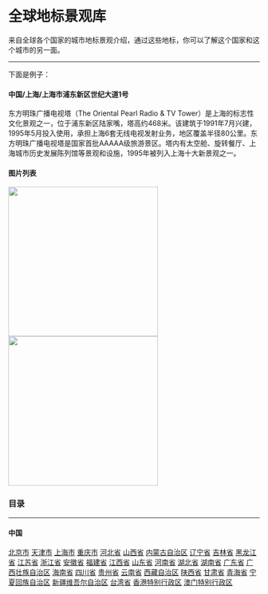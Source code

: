 # 全球地标景观库

来自全球各个国家的城市地标景观介绍，通过这些地标，你可以了解这个国家和这个城市的另一面。

-----------------------
下面是例子：
#### 中国/上海/上海市浦东新区世纪大道1号
东方明珠广播电视塔（The Oriental Pearl Radio & TV Tower）是上海的标志性文化景观之一，位于浦东新区陆家嘴，塔高约468米。该建筑于1991年7月兴建，1995年5月投入使用，承担上海6套无线电视发射业务，地区覆盖半径80公里。东方明珠广播电视塔是国家首批AAAAA级旅游景区。塔内有太空舱、旋转餐厅、上海城市历史发展陈列馆等景观和设施，1995年被列入上海十大新景观之一。
#### 图片列表
<img src="https://youimg1.c-ctrip.com/target/100m0r000000gxn7bBBAB.jpg" width = "300" height = "300"  /> <img src="https://img.pconline.com.cn/images/upload/upc/tx/photoblog/1010/28/c3/5669719_5669719_1288243666625_mthumb.jpg" width = "300" height = "300"  />


### 目录
----------------
#### 中国
[北京市](#)  [天津市](#)  [上海市](#)  [重庆市](#)  [河北省](#) [山西省](#) [内蒙古自治区](#) [辽宁省](#) [吉林省](#) [黑龙江省](#) [江苏省](#) [浙江省](#) [安徽省](#) [福建省](#) [江西省](#) [山东省](#) [河南省](#) [湖北省](#) [湖南省](#) [广东省](#) [广西壮族自治区](#) [海南省](#) [四川省](#) [贵州省](#) [云南省](#) [西藏自治区](#) [陕西省](#) [甘肃省](#) [青海省](#) [宁夏回族自治区](#) [新疆维吾尔自治区](#) [台湾省](#) [香港特别行政区](#)  [澳门特别行政区](#) 


